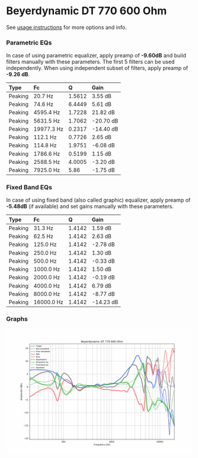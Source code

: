 # Beyerdynamic DT 770 600 Ohm
See [usage instructions](https://github.com/jaakkopasanen/AutoEq#usage) for more options and info.

### Parametric EQs
In case of using parametric equalizer, apply preamp of **-9.60dB** and build filters manually
with these parameters. The first 5 filters can be used independently.
When using independent subset of filters, apply preamp of **-9.26 dB**.

| Type    | Fc         |      Q | Gain      |
|:--------|:-----------|:-------|:----------|
| Peaking | 20.7 Hz    | 1.5612 | 3.55 dB   |
| Peaking | 74.6 Hz    | 6.4449 | 5.61 dB   |
| Peaking | 4595.4 Hz  | 1.7228 | 21.82 dB  |
| Peaking | 5631.5 Hz  | 1.7062 | -20.70 dB |
| Peaking | 19977.3 Hz | 0.2317 | -14.40 dB |
| Peaking | 112.1 Hz   | 0.7726 | 2.65 dB   |
| Peaking | 114.8 Hz   | 1.9751 | -6.08 dB  |
| Peaking | 1786.6 Hz  | 0.5199 | 1.15 dB   |
| Peaking | 2588.5 Hz  | 4.0005 | -3.20 dB  |
| Peaking | 7925.0 Hz  | 5.86   | -1.75 dB  |

### Fixed Band EQs
In case of using fixed band (also called graphic) equalizer, apply preamp of **-5.48dB**
(if available) and set gains manually with these parameters.

| Type    | Fc         |      Q | Gain      |
|:--------|:-----------|:-------|:----------|
| Peaking | 31.3 Hz    | 1.4142 | 1.59 dB   |
| Peaking | 62.5 Hz    | 1.4142 | 2.63 dB   |
| Peaking | 125.0 Hz   | 1.4142 | -2.78 dB  |
| Peaking | 250.0 Hz   | 1.4142 | 1.30 dB   |
| Peaking | 500.0 Hz   | 1.4142 | -0.33 dB  |
| Peaking | 1000.0 Hz  | 1.4142 | 1.50 dB   |
| Peaking | 2000.0 Hz  | 1.4142 | -0.19 dB  |
| Peaking | 4000.0 Hz  | 1.4142 | 6.79 dB   |
| Peaking | 8000.0 Hz  | 1.4142 | -8.77 dB  |
| Peaking | 16000.0 Hz | 1.4142 | -14.23 dB |

### Graphs
![](./Beyerdynamic%20DT%20770%20600%20Ohm.png)